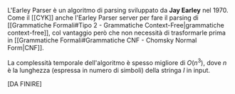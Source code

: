 L'Earley Parser è un algoritmo di parsing sviluppato da **Jay Earley** nel 1970.
Come il [[CYK]] anche l'Earley Parser server per fare il parsing di [[Grammatiche Formali#Tipo 2 - Grammatiche Context-Free|grammatiche context-free]], col vantaggio però che non necessità di trasformarle prima in [[Grammatiche Formali#Grammatiche CNF - Chomsky Normal Form|CNF]].

La complessità temporale dell'algoritmo è spesso migliore di $O(n^3)$, dove $n$ è la lunghezza (espressa in numero di simboli) della stringa $I$ in input.

[DA FINIRE]